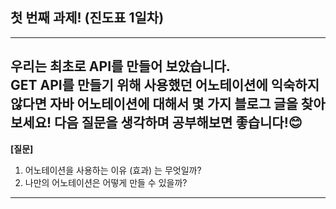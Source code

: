 ## 첫 번째 과제! (진도표 1일차)

---
우리는 최초로 API를 만들어 보았습니다.  
GET API를 만들기 위해 사용했던 어노테이션에 익숙하지 않다면 자바 어노테이션에 대해서 몇 가지 블로그 글을 찾아보세요! 
다음 질문을 생각하며 공부해보면 좋습니다!😊
---
**[질문]**  
1. 어노테이션을 사용하는 이유 (효과) 는 무엇일까?  
2. 나만의 어노테이션은 어떻게 만들 수 있을까?
---